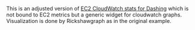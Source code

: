 This is an adjusted version of [EC2 CloudWatch stats for Dashing](https://gist.github.com/jwalton/6614087) which is not bound to EC2 metrics but a generic widget for cloudwatch graphs. Visualization is done by Rickshawgraph as in the original example.
